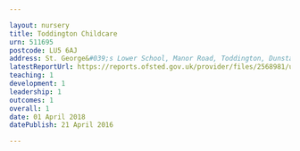 ```yaml
---

layout: nursery
title: Toddington Childcare
urn: 511695
postcode: LU5 6AJ
address: St. George&#039;s Lower School, Manor Road, Toddington, Dunstable, Bedfordshire, LU5 6AJ
latestReportUrl: https://reports.ofsted.gov.uk/provider/files/2568981/urn/511695.pdf
teaching: 1
development: 1
leadership: 1
outcomes: 1
overall: 1
date: 01 April 2018 
datePublish: 21 April 2016

---
```

